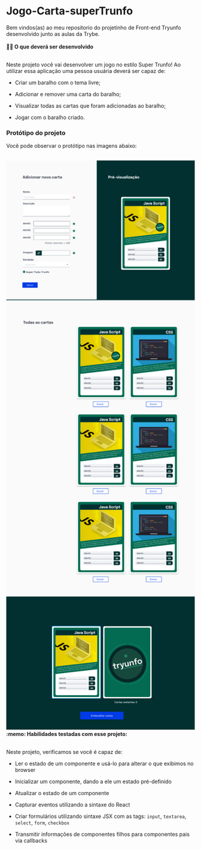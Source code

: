 # Jogo-Carta-superTrunfo
<section>
Bem vindos(as) ao meu repositorio do projetinho de Front-end Tryunfo desenvolvido junto as aulas da Trybe.
</section>
<br/>
<section>
  <summary><strong>👨‍💻 O que deverá ser desenvolvido</strong></summary><br />

  Neste projeto você vai desenvolver um jogo no estilo Super Trunfo! Ao utilizar essa aplicação uma pessoa usuária deverá ser capaz de:

  * Criar um baralho com o tema livre;

  * Adicionar e remover uma carta do baralho;

  * Visualizar todas as cartas que foram adicionadas ao baralho;

  * Jogar com o baralho criado.

  ### Protótipo do projeto

  Você pode observar o protótipo nas imagens abaixo:

</section>
<br/>
<img src="images/requisito-9.png" width=600px>
<br/>
<img src="images/requisito-15.png" width=600px>
<br/>
<section>
  <summary><strong>:memo: Habilidades testadas com esse projeto:</strong></summary><br />

  Neste projeto, verificamos se você é capaz de:

  * Ler o estado de um componente e usá-lo para alterar o que exibimos no browser

  * Inicializar um componente, dando a ele um estado pré-definido

  * Atualizar o estado de um componente

  * Capturar eventos utilizando a sintaxe do React

  * Criar formulários utilizando sintaxe JSX com as tags: `input`, `textarea`, `select`, `form`, `checkbox`

  * Transmitir informações de componentes filhos para componentes pais via callbacks
</section>
